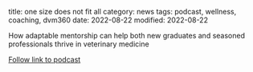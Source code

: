 title: one size does not fit all
category: news
tags: podcast, wellness, coaching, dvm360
date: 2022-08-22
modified: 2022-08-22

How adaptable mentorship can help both new graduates and seasoned professionals thrive in veterinary medicine

[Follow link to podcast](https://www.dvm360.com/view/one-size-does-not-fit-all-mentorship-and-professional-excellence)
